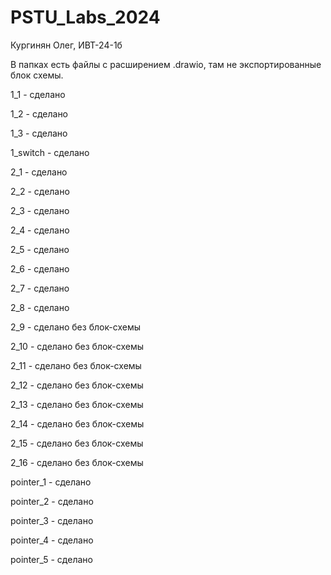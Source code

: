 # PSTU_Labs_2024

Кургинян Олег, ИВТ-24-1б

В папках есть файлы с расширением .drawio, там не экспортированные блок схемы.

1_1 - сделано

1_2 - сделано

1_3 - сделано

1_switch - сделано

2_1 - сделано

2_2 - сделано

2_3 - сделано

2_4 - сделано 

2_5 - сделано  

2_6 - сделано 

2_7 - сделано 

2_8 - сделано

2_9 - сделано без блок-схемы

2_10 - сделано без блок-схемы

2_11 - сделано без блок-схемы

2_12 - сделано без блок-схемы

2_13 - сделано без блок-схемы

2_14 - сделано без блок-схемы

2_15 - сделано без блок-схемы

2_16 - сделано без блок-схемы

pointer_1 - сделано 

pointer_2 - сделано 

pointer_3 - сделано 

pointer_4 - сделано 

pointer_5 - сделано 